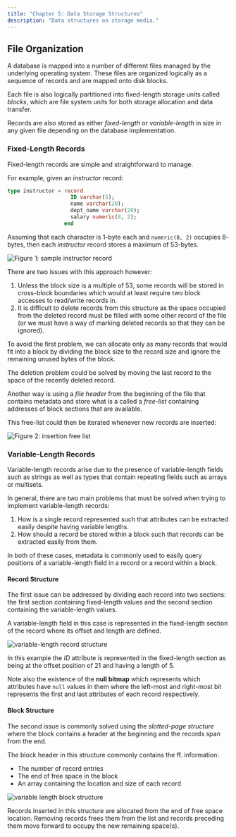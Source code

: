 ```yaml
---
title: "Chapter 5: Data Storage Structures"
description: "Data structures on storage media."
---
```


## File Organization

A database is mapped into a number of different files managed by the underlying operating 
system. These files are organized logically as a sequence of records and are mapped onto 
disk blocks.

Each file is also logically partitioned into fixed-length storage units called _blocks_, 
which are file system units for both storage allocation and data transfer.

Records are also stored as either _fixed-length_ or _variable-length_ in size in any given 
file depending on the database implementation.

### Fixed-Length Records

Fixed-length records are simple and straightforward to manage.

For example, given an $instructor$ record:

```sql
type instructor = record
                    ID varchar(5);
                    name varchar(20);
                    dept_name varchar(20);
                    salary numeric(8, 2);
                  end
```

Assuming that each character is $1$-byte each and `numeric(8, 2)` occupies $8$-bytes, 
then each $instructor$ record stores a maximum of $53$-bytes.

![Figure 1: sample instructor record](/images/figures/database/instructor-record.png)

There are two issues with this approach however:

1. Unless the block size is a multiple of $53$, some records will be stored in cross-block 
   boundaries which would at least require two block accesses to read/write records in.
2. It is difficult to delete records from this structure as the space occupied from the 
   deleted record must be filled with some other record of the file (or we must have a 
   way of marking deleted records so that they can be ignored).

To avoid the first problem, we can allocate only as many records that would fit into a 
block by dividing the block size to the record size and ignore the remaining unused 
bytes of the block.

The deletion problem could be solved by moving the last record to the space of the 
recently deleted record.

Another way is using a _file header_ from the beginning of the file that contains 
metadata and store what is a called a _free-list_ containing addresses of block 
sections that are available.

This free-list could then be iterated whenever new records are inserted:

![Figure 2: insertion free list](/images/figures/database/insertion-free-list.png)

### Variable-Length Records

Variable-length records arise due to the presence of variable-length fields such as 
strings as well as types that contain repeating fields such as arrays or multisets.

In general, there are two main problems that must be solved when trying to implement 
variable-length records:

1. How is a single record represented such that attributes can be extracted easily 
   despite having variable lengths.
2. How should a record be stored within a block such that records can be extracted 
   easily from them.

In both of these cases, metadata is commonly used to easily query positions of a 
variable-length field in a record or a record within a block.

#### Record Structure

The first issue can be addressed by dividing each record into two sections: the first 
section containing fixed-length values and the second section containing the 
variable-length values.

A variable-length field in this case is represented in the fixed-length section of the 
record where its offset and length are defined.

![variable-length record structure](/images/figures/database/variable-length-record-structure.png)

In this example the $ID$ attribute is represented in the fixed-length section as being 
at the offset position of $21$ and having a length of $5$.

Note also the existence of the **null bitmap** which represents which attributes have 
`null` values in them where the left-most and right-most bit represents the first 
and last attributes of each record respectively.

#### Block Structure

The second issue is commonly solved using the *slotted-page structure* where the block 
contains a header at the beginning and the records span from the end.

The block header in this structure commonly contains the ff. information:

- The number of record entries
- The end of free space in the block
- An array containing the location and size of each record

![variable length block structure](/images/figures/database/variable-length-block-structure.png)

Records inserted in this structure are allocated from the end of free space location. 
Removing records frees them from the list and records preceding them move forward to 
occupy the new remaining space(s).
